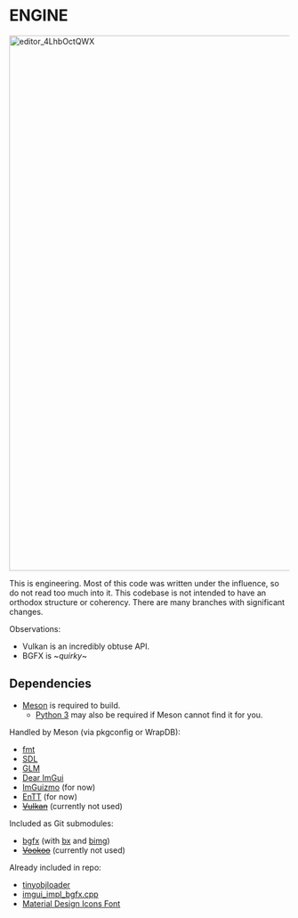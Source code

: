 # ENGINE

<img width="961" alt="editor_4LhbOctQWX" src="https://user-images.githubusercontent.com/3376691/179876459-36eae6dc-5d7c-43b9-a834-0d9fc675294b.png">

This is engineering. Most of this code was written under the influence, so do not read too much into it. This codebase is not intended to have an orthodox structure or coherency. There are many branches with significant changes.

Observations:
- Vulkan is an incredibly obtuse API.
- BGFX is \~*quirky*\~

## Dependencies ##

- [Meson](https://mesonbuild.com/) is required to build.
  - [Python 3](https://www.python.org/) may also be required if Meson cannot find it for you.

Handled by Meson (via pkgconfig or WrapDB):
- [fmt](https://fmt.dev/)
- [SDL](https://www.libsdl.org/)
- [GLM](https://github.com/g-truc/glm)
- [Dear ImGui](https://github.com/ocornut/imgui)
- [ImGuizmo](https://github.com/CedricGuillemet/ImGuizmo) (for now)
- [EnTT](https://github.com/skypjack/entt) (for now)
- ~~[Vulkan](https://www.vulkan.org/)~~ (currently not used)

Included as Git submodules:
- [bgfx](https://github.com/bkaradzic/bgfx) (with [bx](https://github.com/bkaradzic/bx) and [bimg](https://github.com/bkaradzic/bimg))
- ~~[Vookoo](https://github.com/andy-thomason/Vookoo)~~ (currently not used)

Already included in repo:
- [tinyobjloader](https://github.com/tinyobjloader/tinyobjloader)
- [imgui_impl_bgfx.cpp](https://gist.github.com/RichardGale/6e2b74bc42b3005e08397236e4be0fd0)
- [Material Design Icons Font](https://materialdesignicons.com/)
